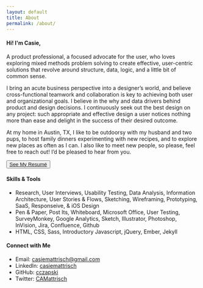 ```yaml
---
layout: default
title: About
permalink: /about/
---
```


<!-- <div class="post"> -->

  <section class="content about-content">
   <!--  <h2 id="About">{{page.title}}</h2>
  
 -->
    <!-- <div class="about-me">
        <div class="about-container">
            <div class="about-summary">
                <!-- <h3>Casie Czapski</h3> -->
                <!-- <h4><span class="dark-blue">UX DESIGNER</span> and . . . </h4>
                <div>
                    <ul>
                        <li>dog lover</li>
                        <li>pierogi-maker</li>
                        <li>forever student</li>
                        <li>Texan</li>
                        <li>middle child</li>
                        <li>queso fiend</li>
                        <li>occasional bird watcher</li>
                    </ul>
                </div> 
            </div>
            <div class="about-photo">
                <img alt="Casie Mattrisch" src="/images/casie2.jpg">
            </div>
        </div>
    </div> --> 
    <div class="more-container">
        <div class="more-about">
            <h4>Hi! I'm Casie,</h4>
            <p>A product professional, a focused advocate for the user, who loves exploring mixed methods problem solving to create effective, user-centric solutions that revolve around structure, data, logic, and a little bit of common sense.</p>
            <p>I bring an acute business perspective into a designer’s world, and believe cross-functional teamwork and collaboration is key to achieving both user and organizational goals. I believe in the why and data drivers behind product and design decisions. I continuously seek out the best design on any project: such appropriate and effective design a user notices nothing more than ease and delight in the success of their desired outcome.</p>
            <p>At my home in Austin, TX, I like to be outdoorsy with my husband and two pups, to host family dinners experimenting with new recipes, and to explore new places as often as I can. I also like to meet new people, so please, feel free to reach out! I’d be pleased to hear from you.</p>
            <div class="resume">
                <button>
                 <a href="/resume.pdf" target="_blank">See My Resum&#233;</a>
                </button>
            </div>
        </div>
        <div class="connect color4-border">
            <h4>Skills & Tools</h4>
            <ul>
                <li class="padding-after">Research, User Interviews, Usability Testing, Data Analysis, Information Architecture, User Stories & Flows, Sketching, Wireframing, Prototyping, SaaS, Responseive, & iOS Design</li>
                <li class="padding-after">Pen & Paper, Post Its, Whiteboard, Microsoft Office, User Testing, SurveyMonkey, Google Analytics, Sketch, Illustrator, Photoshop, InVision, Jira, Confluence, Github</li>
                <li>HTML, CSS, Sass, Introductory Javascript, jQuery, Ember, Jekyll</li>
            </ul>
        </div>
        <div class="connect">
            <h4>Connect with Me</h4>
            <ul>
                <li>Email: <a href="mailto:casiemattrisch@gmail.com">casiemattrisch@gmail.com</a></li>
                <li>LinkedIn: <a target="blank" href="https://www.linkedin.com/in/casiemattrisch">casiemattrisch</a></li>
                <li>GitHub: <a target="blank" href="https://github.com/cczapski">cczapski</a></li>
                <li>Twitter: <a target="blank" href="https://twitter.com/CAMattrisch">CAMattrisch</a></li>
            </ul>
        </div>
    </div>
  </section>

<!-- </div> -->
